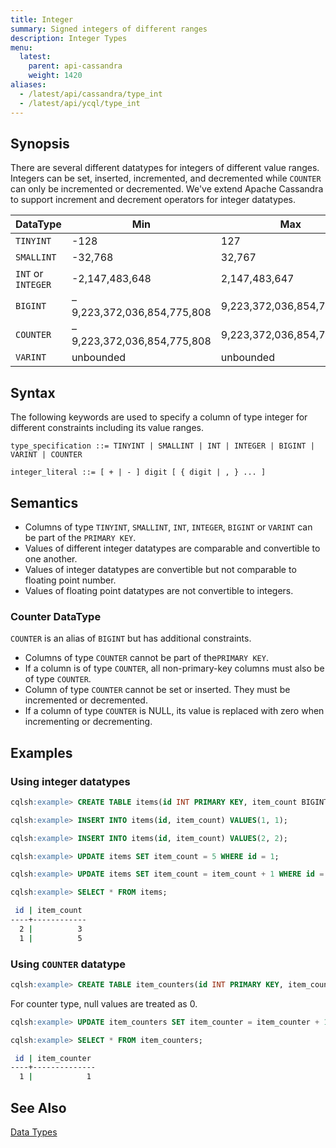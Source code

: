 ```yaml
---
title: Integer
summary: Signed integers of different ranges
description: Integer Types
menu:
  latest:
    parent: api-cassandra
    weight: 1420
aliases:
  - /latest/api/cassandra/type_int
  - /latest/api/ycql/type_int
---
```


## Synopsis
There are several different datatypes for integers of different value ranges. Integers can be set, inserted, incremented, and decremented while `COUNTER` can only be incremented or decremented. We've extend Apache Cassandra to support increment and decrement operators for integer datatypes.

DataType | Min | Max |
---------|-----|-----|
`TINYINT` | -128 | 127 |
`SMALLINT` | -32,768 | 32,767 |
`INT` or `INTEGER` | -2,147,483,648 | 2,147,483,647 |
`BIGINT` | –9,223,372,036,854,775,808 | 9,223,372,036,854,775,807 |
`COUNTER` | –9,223,372,036,854,775,808 | 9,223,372,036,854,775,807 |
`VARINT` | unbounded | unbounded |

## Syntax
The following keywords are used to specify a column of type integer for different constraints including its value ranges.

```
type_specification ::= TINYINT | SMALLINT | INT | INTEGER | BIGINT | VARINT | COUNTER

integer_literal ::= [ + | - ] digit [ { digit | , } ... ]
```

## Semantics

- Columns of type `TINYINT`, `SMALLINT`, `INT`, `INTEGER`, `BIGINT` or `VARINT` can be part of the `PRIMARY KEY`.
- Values of different integer datatypes are comparable and convertible to one another.
- Values of integer datatypes are convertible but not comparable to floating point number.
- Values of floating point datatypes are not convertible to integers.

### Counter DataType
`COUNTER` is an alias of `BIGINT` but has additional constraints.

- Columns of type `COUNTER` cannot be part of the`PRIMARY KEY`.
- If a column is of type `COUNTER`, all non-primary-key columns must also be of type `COUNTER`.
- Column of type `COUNTER` cannot be set or inserted. They must be incremented or decremented.
- If a column of type `COUNTER` is NULL, its value is replaced with zero when incrementing or decrementing.

## Examples

### Using integer datatypes

```{.sql .copy .separator-gt}
cqlsh:example> CREATE TABLE items(id INT PRIMARY KEY, item_count BIGINT);
```
```{.sql .copy .separator-gt}
cqlsh:example> INSERT INTO items(id, item_count) VALUES(1, 1);
```
```{.sql .copy .separator-gt}
cqlsh:example> INSERT INTO items(id, item_count) VALUES(2, 2);
```
```{.sql .copy .separator-gt}
cqlsh:example> UPDATE items SET item_count = 5 WHERE id = 1;
```
```{.sql .copy .separator-gt}
cqlsh:example> UPDATE items SET item_count = item_count + 1 WHERE id = 2;
```
```{.sql .copy .separator-gt}
cqlsh:example> SELECT * FROM items;
```
```sh
 id | item_count
----+------------
  2 |          3
  1 |          5
```

### Using `COUNTER` datatype

```{.sql .copy .separator-gt}
cqlsh:example> CREATE TABLE item_counters(id INT PRIMARY KEY, item_counter COUNTER);
```
For counter type, null values are treated as 0.
```{.sql .copy .separator-gt}
cqlsh:example> UPDATE item_counters SET item_counter = item_counter + 1 WHERE id = 1;
```
```{.sql .copy .separator-gt}
cqlsh:example> SELECT * FROM item_counters;
```
```sh
 id | item_counter
----+--------------
  1 |            1
```

## See Also

[Data Types](..#datatypes)
